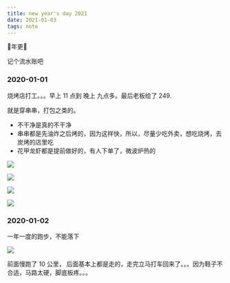 ```yaml
---
title: new year's day 2021
date: 2021-01-03
tags: note
---
```



🐂年更🐂

记个流水账吧


### 2020-01-01

烧烤店打工。。。早上 11 点到 晚上 九点多。最后老板给了 249.


就是穿串串，打包之类的。

- 不干净是真的不干净
- 串串都是先油炸之后烤的，因为这样快，所以，尽量少吃外卖，想吃烧烤，去炭烤的店里吃
- 花甲龙虾都是提前做好的，有人下单了，微波炉热的


![](https://beef-1256523277.cos.ap-chengdu.myqcloud.com/bed/20210103132735.JPG)

![](https://beef-1256523277.cos.ap-chengdu.myqcloud.com/bed/20210103132731.JPG)

![](https://beef-1256523277.cos.ap-chengdu.myqcloud.com/bed/20210103132732.JPG)

![](https://beef-1256523277.cos.ap-chengdu.myqcloud.com/bed/20210103132733.JPG)

### 2020-01-02

一年一度的跑步，不能落下

![](https://beef-1256523277.cos.ap-chengdu.myqcloud.com/bed/20210103133031.jpeg)

前面慢跑了 10 公里， 后面基本上都是走的，走完立马打车回来了。。。因为鞋子不合适，马路太硬，脚底板疼。。。




